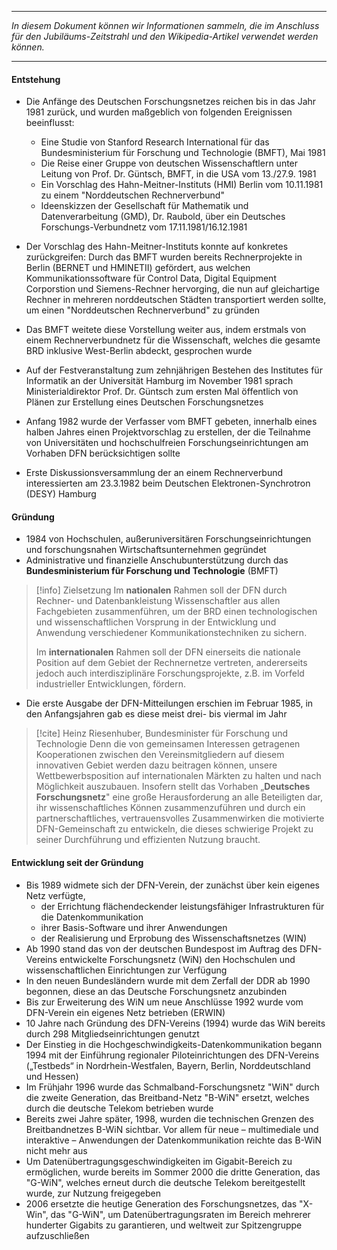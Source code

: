 ***

*In diesem Dokument können wir Informationen sammeln, die im Anschluss für den Jubiläums-Zeitstrahl und den Wikipedia-Artikel verwendet werden können.*

***
#### Entstehung
- Die Anfänge des Deutschen Forschungsnetzes reichen bis in das Jahr 1981 zurück, und wurden maßgeblich von folgenden Ereignissen beeinflusst:
	- Eine Studie von Stanford Research International für das Bundesministerium für Forschung und Technologie (BMFT), Mai 1981
	- Die Reise einer Gruppe von deutschen Wissenschaftlern unter Leitung von Prof. Dr. Güntsch, BMFT, in die USA vom 13./27.9. 1981
	- Ein Vorschlag des Hahn-Meitner-Instituts (HMI) Berlin vom 10.11.1981 zu einem "Norddeutschen Rechnerverbund"
	- Ideenskizzen der Gesellschaft für Mathematik und Datenverarbeitung (GMD), Dr. Raubold, über ein Deutsches Forschungs-Verbundnetz vom 17.11.1981/16.12.1981

- Der Vorschlag des Hahn-Meitner-Instituts konnte auf konkretes zurückgreifen: Durch das BMFT wurden bereits Rechnerprojekte in Berlin (BERNET und HMINETII) gefördert, aus welchen Kommunikationssoftware für Control Data, Digital Equipment Corporstion und Siemens-Rechner hervorging, die nun auf gleichartige Rechner in mehreren norddeutschen Städten transportiert werden sollte, um einen "Norddeutschen Rechnerverbund" zu gründen
- Das BMFT weitete diese Vorstellung weiter aus, indem erstmals von einem Rechnerverbundnetz für die Wissenschaft, welches die gesamte BRD inklusive West-Berlin abdeckt, gesprochen wurde
- Auf der Festveranstaltung zum zehnjährigen Bestehen des Institutes für Informatik an der Universität Hamburg im November 1981 sprach Ministerialdirektor Prof. Dr. Güntsch zum ersten Mal öffentlich von Plänen zur Erstellung eines Deutschen Forschungsnetzes
- Anfang 1982 wurde der Verfasser vom BMFT gebeten, innerhalb eines halben Jahres einen Projektvorschlag zu erstellen, der die Teilnahme von Universitäten und hochschulfreien Forschungseinrichtungen am Vorhaben DFN berücksichtigen sollte
- Erste Diskussionsversammlung der an einem Rechnerverbund interessierten am 23.3.1982 beim Deutschen Elektronen-Synchrotron (DESY) Hamburg

#### Gründung
- 1984 von Hochschulen, außeruniversitären Forschungseinrichtungen und forschungsnahen Wirtschaftsunternehmen gegründet
- Administrative und finanzielle Anschubunterstützung durch das **Bundesministerium für Forschung und Technologie** (BMFT)

> [!info] Zielsetzung
> Im **nationalen** Rahmen soll der DFN durch Rechner- und Datenbankleistung Wissenschaftler aus allen Fachgebieten zusammenführen, um der BRD einen technologischen und wissenschaftlichen Vorsprung in der Entwicklung und Anwendung verschiedener Kommunikationstechniken zu sichern.
> 
> Im **internationalen** Rahmen soll der DFN einerseits die nationale Position auf dem Gebiet der Rechnernetze vertreten, andererseits jedoch auch interdisziplinäre Forschungsprojekte, z.B. im Vorfeld industrieller Entwicklungen, fördern.

- Die erste Ausgabe der DFN-Mitteilungen erschien im Februar 1985, in den Anfangsjahren gab es diese meist drei- bis viermal im Jahr

> [!cite] Heinz Riesenhuber, Bundesminister für Forschung und Technologie
> Denn die von gemeinsamen Interessen getragenen Kooperationen zwischen den Vereinsmitgliedern auf diesem innovativen Gebiet werden dazu beitragen können, unsere Wettbewerbsposition auf internationalen Märkten zu halten und nach Möglichkeit auszubauen. Insofern stellt das Vorhaben „**Deutsches Forschungsnetz**" eine große Herausforderung an alle Beteiligten dar, ihr wissenschaftliches Können zusammenzuführen und durch ein partnerschaftliches, vertrauensvolles Zusammenwirken die motivierte DFN-Gemeinschaft zu entwickeln, die dieses schwierige Projekt zu seiner Durchführung und effizienten Nutzung braucht.

#### Entwicklung seit der Gründung
- Bis 1989 widmete sich der DFN-Verein, der zunächst über kein eigenes Netz verfügte,
	- der Errichtung flächendeckender leistungsfähiger Infrastrukturen für die Datenkommunikation
	- ihrer Basis-Software und ihrer Anwendungen
	- der Realisierung und Erprobung des Wissenschaftsnetzes (WIN)
- Ab 1990 stand das von der deutschen Bundespost im Auftrag des DFN-Vereins entwickelte Forschungsnetz (WiN) den Hochschulen und wissenschaftlichen Einrichtungen zur Verfügung
- In den neuen Bundesländern wurde mit dem Zerfall der DDR ab 1990 begonnen, diese an das Deutsche Forschungsnetz anzubinden
- Bis zur Erweiterung des WiN um neue Anschlüsse 1992 wurde vom DFN-Verein ein eigenes Netz betrieben (ERWIN)
- 10 Jahre nach Gründung des DFN-Vereins (1994) wurde das WiN bereits durch 298 Mitgliedseinrichtungen genutzt
- Der Einstieg in die Hochgeschwindigkeits-Datenkommunikation begann 1994 mit der Einführung regionaler Piloteinrichtungen des DFN-Vereins („Testbeds“ in Nordrhein-Westfalen, Bayern, Berlin, Norddeutschland und Hessen)
- Im Frühjahr 1996 wurde das Schmalband-Forschungsnetz "WiN" durch die zweite Generation, das Breitband-Netz "B-WiN" ersetzt, welches durch die deutsche Telekom betrieben wurde
- Bereits zwei Jahre später, 1998, wurden die technischen Grenzen des Breitbandnetzes B-WiN sichtbar. Vor allem für neue – multimediale und interaktive – Anwendungen der Datenkommunikation reichte das B-WiN nicht mehr aus
- Um Datenübertragungsgeschwindigkeiten im Gigabit-Bereich zu ermöglichen, wurde bereits im Sommer 2000 die dritte Generation, das "G-WiN", welches erneut durch die deutsche Telekom bereitgestellt wurde, zur Nutzung freigegeben
- 2006 ersetzte die heutige Generation des Forschungsnetzes, das "X-Win", das "G-WiN", um Datenübertragungsraten im Bereich mehrerer hunderter Gigabits zu garantieren, und weltweit zur Spitzengruppe aufzuschließen